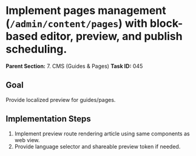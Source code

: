 # Implement pages management (`/admin/content/pages`) with block-based editor, preview, and publish scheduling.

**Parent Section:** 7. CMS (Guides & Pages)
**Task ID:** 045

## Goal
Provide localized preview for guides/pages.

## Implementation Steps
1. Implement preview route rendering article using same components as web view.
2. Provide language selector and shareable preview token if needed.
